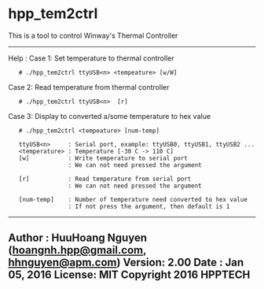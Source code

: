 # hpp_tem2ctrl
This is a tool to control Winway's Thermal Controller


----------------------------------------------------------------------
Help :
  Case 1: Set temperature to thermal controller

       # ./hpp_tem2ctrl ttyUSB<n> <tempeature> [w/W]

  Case 2: Read temperature from thermal controller 

       # ./hpp_tem2ctrl ttyUSB<n>  [r]

  Case 3: Display to converted a/some temperature to hex value

       # ./hpp_tem2ctrl <tempeature> [num-temp]

       ttyUSB<n>     : Serial port, example: ttyUSB0, ttyUSB1, ttyUSB2 ...
       <temperature> : Temperature [-30 C -> 110 C]
       [w]           : Write temperature to serial port
                     : We can not need pressed the argument

       [r]           : Read temperature from serial port
                     : We can not need pressed the argument

       [num-temp]    : Number of temperature need converted to hex value
                     : If not press the argument, then default is 1

----------------------------------------------------------------------
 Author : HuuHoang Nguyen (hoangnh.hpp@gmail.com, hhnguyen@apm.com)
 Version: 2.00
 Date   : Jan 05, 2016
 License: MIT 
 Copyright 2016 HPPTECH 
----------------------------------------------------------------------
